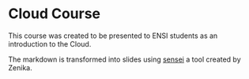 # Cloud Course

This course was created to be presented to ENSI students as an introduction to the Cloud.

The markdown is transformed into slides using [sensei](https://github.com/Zenika/sensei) a tool created by Zenika.


